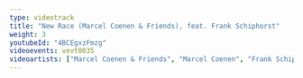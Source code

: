 ```yaml
---
type: videotrack
title: "New Race (Marcel Coenen & Friends), feat. Frank Schiphorst"
weight: 3
youtubeId: "4BCEgxzFmzg"
videoevents: vevt0035
videoartists: ["Marcel Coenen & Friends", "Marcel Coenen", "Frank Schiphorst"]
---
```

